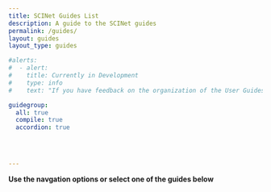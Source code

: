 ```yaml
---
title: SCINet Guides List
description: A guide to the SCINet guides
permalink: /guides/
layout: guides
layout_type: guides

#alerts:
#  - alert:
#    title: Currently in Development
#    type: info
#    text: "If you have feedback on the organization of the User Guides sections, or notice broken links or missing images, please email us at <a href='mailto:moe.richert@usda.gov?subject=SCINet Website Feedback'>moe.richert@usda.gov.</a>"

guidegroup:
  all: true
  compile: true
  accordion: true
  



---
```


**Use the navgation options or select one of the guides below**
